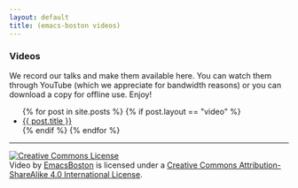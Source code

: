 ```yaml
---
layout: default
title: (emacs-boston videos)
---
```


### Videos

We record our talks and make them available here. You can watch them
through YouTube (which we appreciate for bandwidth reasons) or you can
download a copy for offline use. Enjoy!

<ul>
  {% for post in site.posts %}
    {% if post.layout == "video" %}
      <li><a href="{{ post.url }}">{{ post.title }}</a></li>
    {% endif %}
  {% endfor %}
</ul>

---

<a rel="license" href="http://creativecommons.org/licenses/by-sa/4.0/"><img alt="Creative Commons License" style="border-width:0" src="http://i.creativecommons.org/l/by-sa/4.0/88x31.png" /></a><br /><span xmlns:dct="http://purl.org/dc/terms/" href="http://purl.org/dc/dcmitype/MovingImage" property="dct:title" rel="dct:type">Video</span> by <a xmlns:cc="http://creativecommons.org/ns#" href="http://emacsboston.org" property="cc:attributionName" rel="cc:attributionURL">EmacsBoston</a> is licensed under a <a rel="license" href="http://creativecommons.org/licenses/by-sa/4.0/">Creative Commons Attribution-ShareAlike 4.0 International License</a>.
